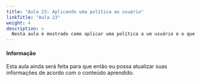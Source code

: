 ```yaml
---
title: "Aula 23: Aplicando uma política ao usuário"
linkTitle: "Aula 23"
weight: 4
description: >
  Nesta aula é mostrado como aplicar uma política a um usuário e o que é exatamente uma política na AWS
---
```


<div class="alert alert-info">
  <h4>Informação</h4>
  <p>Esta aula ainda será feita para que então eu possa atualizar suas informações de acordo com o conteúdo aprendido.</p>
</div>
